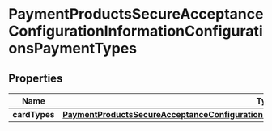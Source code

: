 
# PaymentProductsSecureAcceptanceConfigurationInformationConfigurationsPaymentTypes

## Properties
Name | Type | Description | Notes
------------ | ------------- | ------------- | -------------
**cardTypes** | [**PaymentProductsSecureAcceptanceConfigurationInformationConfigurationsPaymentTypesCardTypes**](PaymentProductsSecureAcceptanceConfigurationInformationConfigurationsPaymentTypesCardTypes.md) |  |  [optional]



